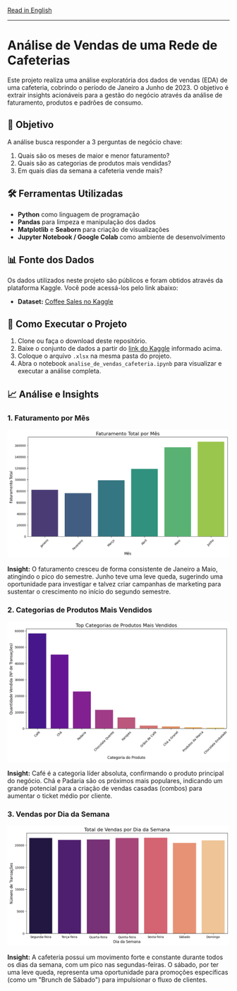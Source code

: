[Read in English](README.md)

---

# Análise de Vendas de uma Rede de Cafeterias

Este projeto realiza uma análise exploratória dos dados de vendas (EDA) de uma cafeteria, cobrindo o período de Janeiro a Junho de 2023. O objetivo é extrair insights acionáveis para a gestão do negócio através da análise de faturamento, produtos e padrões de consumo.

## 🎯 Objetivo

A análise busca responder a 3 perguntas de negócio chave:
1.  Quais são os meses de maior e menor faturamento?
2.  Quais são as categorias de produtos mais vendidas?
3.  Em quais dias da semana a cafeteria vende mais?

## 🛠️ Ferramentas Utilizadas
* **Python** como linguagem de programação
* **Pandas** para limpeza e manipulação dos dados
* **Matplotlib** e **Seaborn** para criação de visualizações
* **Jupyter Notebook / Google Colab** como ambiente de desenvolvimento

## 📊 Fonte dos Dados
Os dados utilizados neste projeto são públicos e foram obtidos através da plataforma Kaggle. Você pode acessá-los pelo link abaixo:
* **Dataset:** [Coffee Sales no Kaggle](https://www.kaggle.com/datasets/ahmedabbas757/coffee-sales)

## 🚀 Como Executar o Projeto
1.  Clone ou faça o download deste repositório.
2.  Baixe o conjunto de dados a partir do [link do Kaggle](https://www.kaggle.com/datasets/ahmedabbas757/coffee-sales) informado acima.
3.  Coloque o arquivo `.xlsx` na mesma pasta do projeto.
4.  Abra o notebook `analise_de_vendas_cafeteria.ipynb` para visualizar e executar a análise completa.

## 📈 Análise e Insights

### 1. Faturamento por Mês
![Faturamento por Mês](faturamento_por_mes_pt.png)

**Insight:** O faturamento cresceu de forma consistente de Janeiro a Maio, atingindo o pico do semestre. Junho teve uma leve queda, sugerindo uma oportunidade para investigar e talvez criar campanhas de marketing para sustentar o crescimento no início do segundo semestre.

### 2. Categorias de Produtos Mais Vendidos
![Produtos Mais Vendidos](produtos_mais_vendidos_pt.png)

**Insight:** Café é a categoria líder absoluta, confirmando o produto principal do negócio. Chá e Padaria são os próximos mais populares, indicando um grande potencial para a criação de vendas casadas (combos) para aumentar o ticket médio por cliente.

### 3. Vendas por Dia da Semana
![Vendas por Dia da Semana](vendas_por_dia_pt.png)

**Insight:** A cafeteria possui um movimento forte e constante durante todos os dias da semana, com um pico nas segundas-feiras. O sábado, por ter uma leve queda, representa uma oportunidade para promoções específicas (como um "Brunch de Sábado") para impulsionar o fluxo de clientes.
